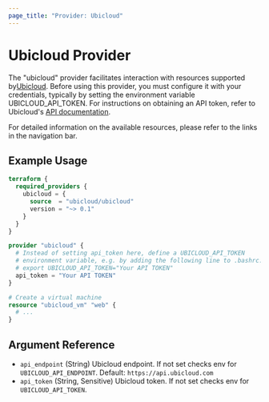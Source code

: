 ```yaml
---
page_title: "Provider: Ubicloud"
---
```


# Ubicloud Provider

The "ubicloud" provider facilitates interaction with resources supported by[Ubicloud](https://www.ubicloud.com/). Before using this provider, you must configure it with your credentials, typically by setting the environment variable UBICLOUD_API_TOKEN. For instructions on obtaining an API token, refer to Ubicloud's [API documentation](https://www.ubicloud.com/docs/api/overview#Authentication).

For detailed information on the available resources, please refer to the links in the navigation bar.

## Example Usage

```terraform
terraform {
  required_providers {
    ubicloud = {
      source  = "ubicloud/ubicloud"
      version = "~> 0.1"
    }
  }
}

provider "ubicloud" {
  # Instead of setting api_token here, define a UBICLOUD_API_TOKEN
  # environment variable, e.g. by adding the following line to .bashrc:
  # export UBICLOUD_API_TOKEN="Your API TOKEN"
  api_token = "Your API TOKEN"
}

# Create a virtual machine
resource "ubicloud_vm" "web" {
  # ...
}
```

## Argument Reference

- `api_endpoint` (String) Ubicloud endpoint. If not set checks env for `UBICLOUD_API_ENDPOINT`. Default: `https://api.ubicloud.com`
- `api_token` (String, Sensitive) Ubicloud token. If not set checks env for `UBICLOUD_API_TOKEN`.